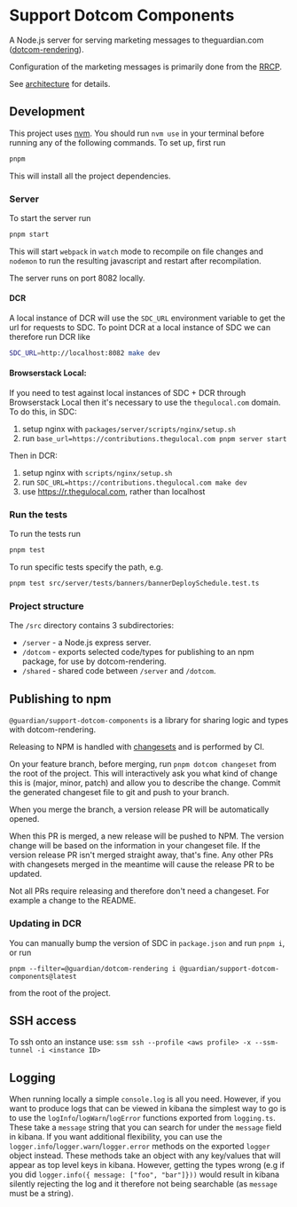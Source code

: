 # Support Dotcom Components

A Node.js server for serving marketing messages to theguardian.com ([dotcom-rendering](https://github.com/guardian/dotcom-rendering/)).

Configuration of the marketing messages is primarily done from the [RRCP](https://github.com/guardian/support-admin-console).

See [architecture](docs/architecture.md) for details.

## Development

This project uses [nvm](https://github.com/nvm-sh/nvm). You should run `nvm use` in your terminal before running any of the following commands. To set up, first run

```bash
pnpm
```

This will install all the project dependencies.


### Server

To start the server run

```bash
pnpm start
```

This will start `webpack` in `watch` mode to recompile on file changes and `nodemon` to run the resulting javascript and restart after recompilation.

The server runs on port 8082 locally.


#### DCR

A local instance of DCR will use the `SDC_URL` environment variable to get the url for requests to SDC. To point DCR at a local instance of SDC we can therefore run DCR like

```bash
SDC_URL=http://localhost:8082 make dev
```


#### Browserstack Local:
If you need to test against local instances of SDC + DCR through Browserstack Local then it's necessary to use the `thegulocal.com` domain.
To do this, in SDC:
1. setup nginx with `packages/server/scripts/nginx/setup.sh`
2. run `base_url=https://contributions.thegulocal.com pnpm server start`

Then in DCR:
1. setup nginx with `scripts/nginx/setup.sh`
2. run `SDC_URL=https://contributions.thegulocal.com make dev`
3. use https://r.thegulocal.com, rather than localhost

### Run the tests

To run the tests run

```bash
pnpm test
```

To run specific tests specify the path, e.g.
```bash
pnpm test src/server/tests/banners/bannerDeploySchedule.test.ts
```

### Project structure

The `/src` directory contains 3 subdirectories:

- `/server` - a Node.js express server.
- `/dotcom` - exports selected code/types for publishing to an npm package, for use by dotcom-rendering.
- `/shared` - shared code between `/server` and `/dotcom`.

## Publishing to npm

`@guardian/support-dotcom-components` is a library for sharing logic and types with dotcom-rendering.

Releasing to NPM is handled with [changesets] and is performed by CI.

On your feature branch, before merging, run `pnpm dotcom changeset` from the root of the project. This will
interactively ask you what kind of change this is (major, minor, patch) and
allow you to describe the change. Commit the generated changeset file to git and
push to your branch.

When you merge the branch, a version release PR will be automatically opened.

When this PR is merged, a new release will be pushed to NPM. The version change
will be based on the information in your changeset file. If the version release
PR isn't merged straight away, that's fine. Any other PRs with changesets merged
in the meantime will cause the release PR to be updated.

Not all PRs require releasing and therefore don't need a changeset. For example
a change to the README.

[changesets]: https://github.com/changesets/changesets

### Updating in DCR

You can manually bump the version of SDC in `package.json` and run `pnpm i`, or run

`pnpm --filter=@guardian/dotcom-rendering i @guardian/support-dotcom-components@latest`

from the root of the project.


## SSH access

To ssh onto an instance use:
`ssm ssh --profile <aws profile> -x --ssm-tunnel -i <instance ID>`

## Logging

When running locally a simple `console.log` is all you need. However, if you want to produce logs that can be viewed in kibana the simplest way to go is to use the `logInfo`/`logWarn`/`logError` functions exported from `logging.ts`. These take a `message` string that you can search for under the `message` field in kibana. If you want additional flexibility, you can use the `logger.info`/`logger.warn`/`logger.error` methods on the exported `logger` object instead. These methods take an object with any key/values that will appear as top level keys in kibana. However, getting the types wrong (e.g if you did `logger.info({ message: ["foo", "bar"]}))` would result in kibana silently rejecting the log and it therefore not being searchable (as `message` must be a string).
